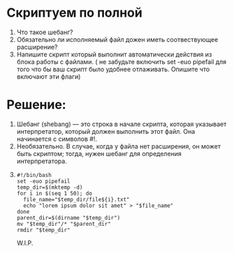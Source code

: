 # Скриптуем по полной

1. Что такое шебанг?
2. Обязательно ли исполняемый файл дожен иметь соотвествующее расширение?
3. Напишите скрипт который выполнит автоматически действия из блока работы с файлами. ( не забудьте включить set -euo pipefail для того что бы ваш скрипт было удобнее отлаживать. Опишите что включают эти флаги)

# Решение:
1. Шебанг (shebang) — это строка в начале скрипта, которая указывает интерпретатор, который должен выполнить этот файл. Она начинается с символов #!.
2. Необязательно. В случае, когда у файла нет расширения, он может быть скриптом; тогда, нужен шебанг для определения интерпретатора.
3. ```
   #!/bin/bash
   set -euo pipefail
   temp_dir=$(mktemp -d)
   for i in $(seq 1 50); do
     file_name="$temp_dir/file${i}.txt"
     echo "lorem ipsum dolor sit amet" > "$file_name"
   done
   parent_dir=$(dirname "$temp_dir")
   mv "$temp_dir"/* "$parent_dir"
   rmdir "$temp_dir"
   ```
   W.I.P.

